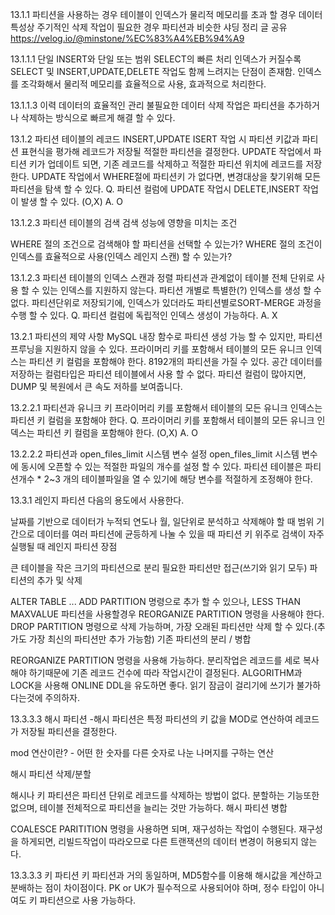 13.1.1 파티션을 사용하는 경우
테이블이 인덱스가 물리적 메모리를 초과 할 경우
데이터 특성상 주기적인 삭제 작업이 필요한 경우
파티션과 비슷한 샤딩 정리 글 공유
https://velog.io/@minstone/%EC%83%A4%EB%94%A9


13.1.1.1 단일 INSERT와 단일 또는 범위 SELECT의 빠른 처리
인덱스가 커질수록 SELECT 및 INSERT,UPDATE,DELETE 작업도 함께 느려지는 단점이 존재함. 인덱스를 조각화해서 물리적 메모리를 효율적으로 사용, 효과적으로 처리한다.

13.1.1.3 이력 데이터의 효율적인 관리
불필요한 데이터 삭제 작업은 파티션을 추가하거나 삭제하는 방식으로 빠르게 해결 할 수 있다.

13.1.2 파티션 테이블의 레코드 INSERT,UPDATE
ISERT 작업 시 파티션 키값과 파티션 표현식을 평가해 레코드가 저장될 적절한 파티션을 결정한다.
UPDATE 작업에서 파티션 키가 업데이트 되면, 기존 레코드를 삭제하고 적절한 파티션 위치에 레코드를 저장한다.
UPDATE 작업에서 WHERE절에 파티션키 가 없다면, 변경대상을 찾기위해 모든 파티션을 탐색 할 수 있다.
Q. 파티션 컬럼에 UPDATE 작업시 DELETE,INSERT 작업이 발생 할 수 있다. (O,X)
A. O


13.1.2.3 파티션 테이블의 검색
검색 성능에 영향을 미치는 조건

WHERE 절의 조건으로 검색해야 할 파티션을 선택할 수 있는가?
WHERE 절의 조건이 인덱스를 효율적으로 사용(인덱스 레인지 스캔) 할 수 있는가?

13.1.2.3 파티션 테이블의 인덱스 스캔과 정렬
파티션과 관계없이 테이블 전체 단위로 사용 할 수 있는 인덱스를 지원하지 않는다.
파티션 개별로 특별한(?) 인덱스를 생성 할 수 없다.
파티션단위로 저장되기에, 인덱스가 있더라도 파티션별로SORT-MERGE 과정을 수행 할 수 있다.
Q. 파티션 컬럼에 독립적인 인덱스 생성이 가능하다.
A. X


13.2.1 파티션의 제약 사항
MySQL 내장 함수로 파티션 생성 가능 할 수 있지만, 파티션 프루닝을 지원하지 않을 수 있다.
프라이머리 키를 포함해서 테이블의 모든 유니크 인덱스는 파티션 키 컬럼을 포함해야 한다.
8192개의 파티션을 가질 수 있다.
공간 데이터를 저장하는 컬럼타입은 파티션 테이블에서 사용 할 수 없다.
파티션 컬럼이 많아지면, DUMP 및 복원에서 큰 속도 저하를 보여줍니다.


13.2.2.1 파티션과 유니크 키
프라이머리 키를 포함해서 테이블의 모든 유니크 인덱스는 파티션 키 컬럼을 포함해야 한다.
Q. 프라이머리 키를 포함해서 테이블의 모든 유니크 인덱스는 파티션 키 컬럼을 포함해야 한다. (O,X)
A. O


13.2.2.2 파티션과 open_files_limit 시스템 변수 설정
open_files_limit 시스템 변수에 동시에 오픈할 수 있는 적절한 파일의 개수를 설정 할 수 있다.
파티션 테이블은 파티션개수 * 2~3 개의 테이블파일을 열 수 있기에 해당 변수를 적절하게 조정해야 한다.

13.3.1 레인지 파티션
다음의 용도에서 사용한다.

날짜를 기반으로 데이터가 누적되 연도나 월, 일단위로 분석하고 삭제해야 할 때
범위 기간으로 데이터를 여러 파티션에 균등하게 나눌 수 있을 때
파티션 키 위주로 검색이 자주 실행될 때
레인지 파티션 장점

큰 테이블을 작은 크기의 파티션으로 분리
필요한 파티션만 접근(쓰기와 읽기 모두)
파티션의 추가 및 삭제

ALTER TABLE ... ADD PARTITION 명령으로 추가 할 수 있으나,
LESS THAN MAXVALUE 파티션을 사용할경우 REORGANIZE PARTITION 명령을 사용해야 한다.
DROP PARTITION 명령으로 삭제 가능하며, 가장 오래된 파티션만 삭제 할 수 있다.(추가도 가장 최신의 파티션만 추가 가능함)
기존 파티션의 분리 / 병합

REORGANIZE PARTITION 명령을 사용해 가능하다.
분리작업은 레코드를 세로 복사해야 하기때문에 기존 레코드 건수에 따라 작업시간이 결정된다.
ALGORITHM과 LOCK을 사용해 ONLINE DDL을 유도하면 좋다.
읽기 잠금이 걸리기에 쓰기가 불가하다는것에 주의하자.

13.3.3.3 해시 파티션
-해시 파티션은 특정 파티션의 키 값을 MOD로 연산하여 레코드가 저장될 파티션을 결정한다.

mod 연산이란? - 어떤 한 숫자를 다른 숫자로 나눈 나머지를 구하는 연산

해시 파티션 삭제/분할

해시나 키 파티션은 파티션 단위로 레코드를 삭제하는 방법이 없다.
분할하는 기능또한 없으며, 테이블 전체적으로 파티션을 늘리는 것만 가능하다.
해시 파티션 병합

COALESCE PARITITION 명령을 사용하면 되며, 재구성하는 작업이 수행된다.
재구성을 하게되면, 리빌드작업이 따라오므로 다른 트랜잭션의 데이터 변경이 허용되지 않는다.

13.3.3.3 키 파티션
키 파티션과 거의 동일하며, MD5함수를 이용해 해시값을 계산하고 분배하는 점이 차이점이다.
PK or UK가 필수적으로 사용되어야 하며, 정수 타입이 아니여도 키 파티션으로 사용 가능하다.
